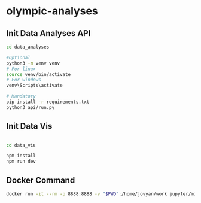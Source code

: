# olympic-analyses

## Init Data Analyses API

```sh
cd data_analyses

#Optional
python3 -m venv venv
# For linux
source venv/bin/activate
# For windows
venv\Scripts\activate

# Mandatory
pip install -r requirements.txt
python3 api/run.py
```

## Init Data Vis

```sh

cd data_vis

npm install
npm run dev
```


## Docker Command

```sh
docker run -it --rm -p 8888:8888 -v "$PWD":/home/jovyan/work jupyter/minimal-notebook
```